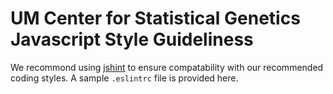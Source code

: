 # UM Center for Statistical Genetics Javascript Style Guideliness 

We recommond using [jshint](http://jshint.com/) to ensure compatability with our recommended coding styles. A sample `.eslintrc` file is provided here.


